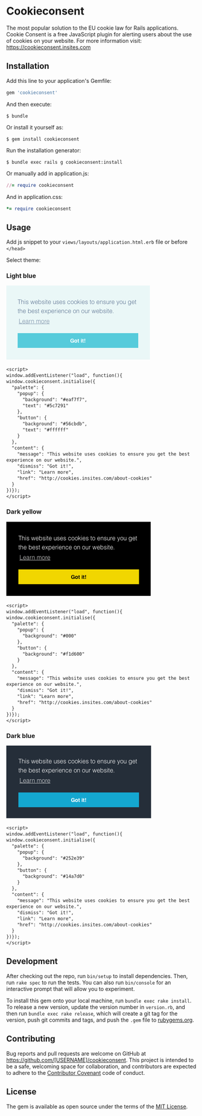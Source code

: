 # Cookieconsent

The most popular solution to the EU cookie law for Rails applications. Cookie Consent is a free JavaScript plugin for alerting users about the use of cookies on your website. For more information visit: https://cookieconsent.insites.com

## Installation

Add this line to your application's Gemfile:

```ruby
gem 'cookieconsent'
```

And then execute:

    $ bundle

Or install it yourself as:

    $ gem install cookieconsent

Run the installation generator:

    $ bundle exec rails g cookieconsent:install

Or manually add in application.js:
```ruby
//= require cookieconsent
```
And in application.css:
```ruby
*= require cookieconsent
```

## Usage

Add js snippet to your `views/layouts/application.html.erb` file or before `</head>`

Select theme:

### Light blue

![Alt text](/images/light-blue.png?raw=true "Light blue")

```
<script>
window.addEventListener("load", function(){
window.cookieconsent.initialise({
  "palette": {
    "popup": {
      "background": "#eaf7f7",
      "text": "#5c7291"
    },
    "button": {
      "background": "#56cbdb",
      "text": "#ffffff"
    }
  },
  "content": {
    "message": "This website uses cookies to ensure you get the best experience on our website.",
    "dismiss": "Got it!",
    "link": "Learn more",
    "href": "http://cookies.insites.com/about-cookies"
  }
})});
</script>
```

### Dark yellow

![Alt text](/images/dark-yellow.png?raw=true "Dark yellow")
```
<script>
window.addEventListener("load", function(){
window.cookieconsent.initialise({
  "palette": {
    "popup": {
      "background": "#000"
    },
    "button": {
      "background": "#f1d600"
    }
  },
  "content": {
    "message": "This website uses cookies to ensure you get the best experience on our website.",
    "dismiss": "Got it!",
    "link": "Learn more",
    "href": "http://cookies.insites.com/about-cookies"
  }
})});
</script>
```


### Dark blue

![Alt text](/images/dark-blue.png?raw=true "Dark blue")
```
<script>
window.addEventListener("load", function(){
window.cookieconsent.initialise({
  "palette": {
    "popup": {
      "background": "#252e39"
    },
    "button": {
      "background": "#14a7d0"
    }
  },
  "content": {
    "message": "This website uses cookies to ensure you get the best experience on our website.",
    "dismiss": "Got it!",
    "link": "Learn more",
    "href": "http://cookies.insites.com/about-cookies"
  }
})});
</script>
```

## Development

After checking out the repo, run `bin/setup` to install dependencies. Then, run `rake spec` to run the tests. You can also run `bin/console` for an interactive prompt that will allow you to experiment.

To install this gem onto your local machine, run `bundle exec rake install`. To release a new version, update the version number in `version.rb`, and then run `bundle exec rake release`, which will create a git tag for the version, push git commits and tags, and push the `.gem` file to [rubygems.org](https://rubygems.org).

## Contributing

Bug reports and pull requests are welcome on GitHub at https://github.com/[USERNAME]/cookieconsent. This project is intended to be a safe, welcoming space for collaboration, and contributors are expected to adhere to the [Contributor Covenant](http://contributor-covenant.org) code of conduct.


## License

The gem is available as open source under the terms of the [MIT License](http://opensource.org/licenses/MIT).

